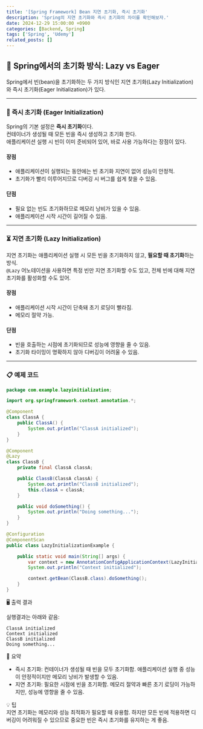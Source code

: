 ```yaml
---
title: '[Spring Framework] Bean 지연 초기화, 즉시 초기화'
description: 'Spring의 지연 초기화와 즉시 초기화의 차이를 확인해보자.'
date: 2024-12-29 15:00:00 +0900
categories: [Backend, Spring]
tags: ['Spring', 'Udemy']
related_posts: []
---
```


## 🌟 Spring에서의 초기화 방식: Lazy vs Eager

Spring에서 빈(bean)을 초기화하는 두 가지 방식인 지연 초기화(Lazy Initialization)와 즉시 초기화(Eager Initialization)가 있다.

---

### 🚀 즉시 초기화 (Eager Initialization)

Spring의 기본 설정은 **즉시 초기화**이다.  
컨테이너가 생성될 때 모든 빈을 즉시 생성하고 초기화 한다.  
애플리케이션 실행 시 빈이 이미 준비되어 있어, 바로 사용 가능하다는 장점이 있다.

#### **장점**
- 애플리케이션이 실행되는 동안에는 빈 초기화 지연이 없어 성능이 안정적.
- 초기화가 빨리 이루어지므로 디버깅 시 버그를 쉽게 찾을 수 있음.

#### **단점**
- 필요 없는 빈도 초기화하므로 메모리 낭비가 있을 수 있음.
- 애플리케이션 시작 시간이 길어질 수 있음.

---

### ⏳ 지연 초기화 (Lazy Initialization)

지연 초기화는 애플리케이션 실행 시 모든 빈을 초기화하지 않고, **필요할 때 초기화**하는 방식.  
`@Lazy` 어노테이션을 사용하면 특정 빈만 지연 초기화할 수도 있고, 전체 빈에 대해 지연 초기화를 활성화할 수도 있어.

#### **장점**
- 애플리케이션 시작 시간이 단축돼 초기 로딩이 빨라짐.
- 메모리 절약 가능.

#### **단점**
- 빈을 호출하는 시점에 초기화되므로 성능에 영향을 줄 수 있음.
- 초기화 타이밍이 명확하지 않아 디버깅이 어려울 수 있음.

---

### 📋 예제 코드

```java
package com.example.lazyinitialization;

import org.springframework.context.annotation.*;

@Component
class ClassA {
    public ClassA() {
        System.out.println("ClassA initialized");
    }
}

@Component
@Lazy
class ClassB {
    private final ClassA classA;

    public ClassB(ClassA classA) {
        System.out.println("ClassB initialized");
        this.classA = classA;
    }

    public void doSomething() {
        System.out.println("Doing something...");
    }
}

@Configuration
@ComponentScan
public class LazyInitializationExample {

    public static void main(String[] args) {
        var context = new AnnotationConfigApplicationContext(LazyInitializationExample.class);
        System.out.println("Context initialized");

        context.getBean(ClassB.class).doSomething();
    }
}
```

🖥️ 출력 결과

실행결과는 아래와 같음:
```
ClassA initialized
Context initialized
ClassB initialized
Doing something...
```
📌 요약
- 즉시 초기화: 컨테이너가 생성될 때 빈을 모두 초기화함. 애플리케이션 실행 중 성능이 안정적이지만 메모리 낭비가 발생할 수 있음.
- 지연 초기화: 필요한 시점에 빈을 초기화함. 메모리 절약과 빠른 초기 로딩이 가능하지만, 성능에 영향을 줄 수 있음.

💡 팁<br>
지연 초기화는 메모리와 성능 최적화가 필요할 때 유용함.
하지만 모든 빈에 적용하면 디버깅이 어려워질 수 있으므로 중요한 빈은 즉시 초기화를 유지하는 게 좋음.

